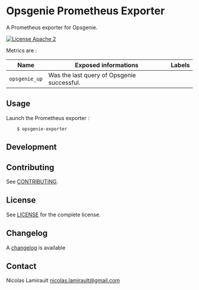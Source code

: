 # Opsgenie Prometheus Exporter

A Prometheus exporter for Opsgenie.

[![License Apache 2][badge-license]](LICENSE)

Metrics are :

| Name                                               | Exposed informations                                  | Labels               |
| -------------------------------------------------- | ------------------------------------------------------| ---------------------|
| `opsgenie_up`                                      | Was the last query of Opsgenie successful.            |

## Usage

Launch the Prometheus exporter :

        $ opsgenie-exporter

## Development

## Contributing

See [CONTRIBUTING](CONTRIBUTING.md).

## License

See [LICENSE](LICENSE) for the complete license.

## Changelog

A [changelog](ChangeLog.md) is available

## Contact

Nicolas Lamirault <nicolas.lamirault@gmail.com>

[badge-license]: https://img.shields.io/badge/license-Apache2-green.svg?style=flat